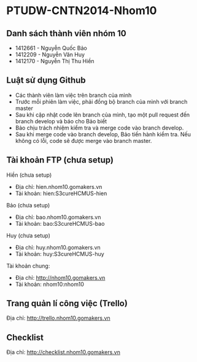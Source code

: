 # PTUDW-CNTN2014-Nhom10
## Danh sách thành viên nhóm 10
* 1412661 - Nguyễn Quốc Bảo
* 1412209 - Nguyễn Văn Huy
* 1412170 - Nguyễn Thị Thu Hiền

## Luật sử dụng Github
* Các thành viên làm việc trên branch của mình
* Trước mỗi phiên làm việc, phải đồng bộ branch của mình với branch master
* Sau khi cập nhật code lên branch của mình, tạo một pull request đến branch develop và báo cho Bảo biết
* Bảo chịu trách nhiệm kiểm tra và merge code vào branch develop.
* Sau khi merge code vào branch develop, Bảo tiến hành kiểm tra. Nếu không có lỗi, code sẽ được merge vào branch master.

## Tài khoản FTP (chưa setup)
Hiền (chưa setup)
* Địa chỉ: hien.nhom10.gomakers.vn
* Tài khoản: hien:S3cureHCMUS-hien

Bảo (chưa setup)
* Địa chỉ: bao.nhom10.gomakers.vn
* Tài khoản: bao:S3cureHCMUS-bao

Huy (chưa setup)
* Địa chỉ: huy.nhom10.gomakers.vn
* Tài khoản: huy:S3cureHCMUS-huy

Tài khoản chung:
* Địa chỉ: http://nhom10.gomakers.vn
* Tài khoản: nhom10:nhom10

## Trang quản lí công việc (Trello)
Địa chỉ: http://trello.nhom10.gomakers.vn

## Checklist
Địa chỉ: http://checklist.nhom10.gomakers.vn

